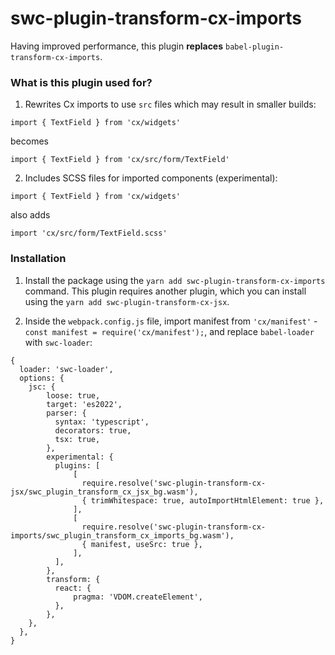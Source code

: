# swc-plugin-transform-cx-imports

Having improved performance, this plugin **replaces** `babel-plugin-transform-cx-imports`.

### What is this plugin used for?

1. Rewrites Cx imports to use `src` files which may result in smaller builds:

`import { TextField } from 'cx/widgets'`

becomes

`import { TextField } from 'cx/src/form/TextField'`

2. Includes SCSS files for imported components (experimental):

`import { TextField } from 'cx/widgets'`

also adds

`import 'cx/src/form/TextField.scss'`

### Installation

1. Install the package using the `yarn add swc-plugin-transform-cx-imports` command. This plugin requires another plugin, which you can install using the `yarn add swc-plugin-transform-cx-jsx`.

2. Inside the `webpack.config.js` file, import manifest from `'cx/manifest'` - `const manifest = require('cx/manifest');`, and replace `babel-loader` with `swc-loader`:

```
{
  loader: 'swc-loader',
  options: {
    jsc: {
        loose: true,
        target: 'es2022',
        parser: {
          syntax: 'typescript',
          decorators: true,
          tsx: true,
        },
        experimental: {
          plugins: [
              [
                require.resolve('swc-plugin-transform-cx-jsx/swc_plugin_transform_cx_jsx_bg.wasm'),
                { trimWhitespace: true, autoImportHtmlElement: true },
              ],
              [
                require.resolve('swc-plugin-transform-cx-imports/swc_plugin_transform_cx_imports_bg.wasm'),
                { manifest, useSrc: true },
              ],
          ],
        },
        transform: {
          react: {
              pragma: 'VDOM.createElement',
          },
        },
    },
  },
}
```